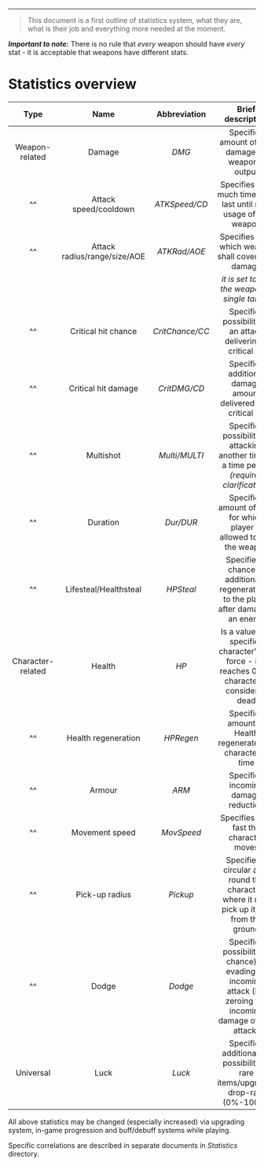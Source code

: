 ___

>This document is a first outline of statistics system, what they are, what is their job and everything more needed at the moment.

***Important to note:*** There is no rule that *every* weapon should have *every* stat - it is acceptable that weapons have different stats.

# Statistics overview

| **Type** | **Name** | **Abbreviation** | **Brief description** | **Related** |
| :---: | :---: | :---: | :---: | :---: |
| Weapon-related | Damage | *DMG* | Specifies amount of raw damage on weapon's output | - [[Damage calculations]] | 
| ^^ | Attack speed/cooldown | *ATKSpeed/CD* | Specifies how much time shall last until next usage of the weapon | *none yet* |
| ^^ | Attack radius/range/size/AOE | *ATKRad/AOE* | Specifies area which weapon shall cover with damage | *none yet* |\
| | | | *it is set to 0 if the weapon is single target* | |
| ^^ | Critical hit chance | *CritChance/CC* | Specifies possibility of an attack delivering a critical hit | - [[Damage calculations]] |
| ^^ | Critical hit damage | *CritDMG/CD* | Specifies additional damage amount delivered by a critical hit | ^^ |
| ^^ | Multishot | *Multi/MULTI* | Specifies possibility of attacking another time in a time period *(requires clarification)* | *none yet* |
| ^^ | Duration | *Dur/DUR* | Specifies amount of time for which player is allowed to use the weapon | *none yet* | 
| ^^ | Lifesteal/Healthsteal | *HPSteal* | Specifies a chance to additionally regenerate HP to the player after damaging an enemy | - [[Health fluctuations]] |
| Character-related | Health | *HP* | Is a value that specifies character's life force - if it reaches 0, the character is considered dead | ^^ |
| ^^ | Health regeneration | *HPRegen* | Specifies amount of Health regenerated by character in time | ^^ |
| ^^ | Armour | *ARM* | Specifies incoming damage reduction | - [[Damage calculations]] |
| ^^ | Movement speed | *MovSpeed* | Specifies how fast the character moves | *none yet* |
| ^^ | Pick-up radius | *Pickup* | Specifies a circular area round the character, where it may pick up items from the ground | *none yet* |
| ^^ | Dodge | *Dodge* | Specifies possibility (a chance) of evading an incoming attack (i.e. zeroing the incoming damage of that attack) | - [[Dodging system]] |
| Universal | Luck | *Luck* | Specifies additional *(?)* possibility of rare items/upgrades drop-rate (0%-100%) | *none yet* |

All above statistics may be changed (especially increased) via upgrading system, in-game progression and buff/debuff systems while playing.

Specific correlations are described in separate documents in *Statistics* directory.